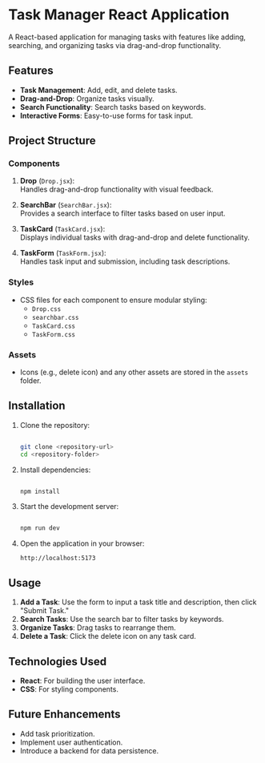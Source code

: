 
# Task Manager React Application

A React-based application for managing tasks with features like adding, searching, and organizing tasks via drag-and-drop functionality.

## Features

- **Task Management**: Add, edit, and delete tasks.
- **Drag-and-Drop**: Organize tasks visually.
- **Search Functionality**: Search tasks based on keywords.
- **Interactive Forms**: Easy-to-use forms for task input.

## Project Structure

### Components

1. **Drop** (`Drop.jsx`):  
   Handles drag-and-drop functionality with visual feedback.
   
2. **SearchBar** (`SearchBar.jsx`):  
   Provides a search interface to filter tasks based on user input.

3. **TaskCard** (`TaskCard.jsx`):  
   Displays individual tasks with drag-and-drop and delete functionality.

4. **TaskForm** (`TaskForm.jsx`):  
   Handles task input and submission, including task descriptions.

### Styles

- CSS files for each component to ensure modular styling:
  - `Drop.css`
  - `searchbar.css`
  - `TaskCard.css`
  - `TaskForm.css`

### Assets

- Icons (e.g., delete icon) and any other assets are stored in the `assets` folder.

## Installation

1. Clone the repository:
   ```bash

   git clone <repository-url>
   cd <repository-folder>

   ```

2. Install dependencies:
   ```bash

   npm install

   ```

3. Start the development server:
   ```bash

   npm run dev
   ```

4. Open the application in your browser:
   ```
   http://localhost:5173
   ```

## Usage

1. **Add a Task**: Use the form to input a task title and description, then click "Submit Task."
2. **Search Tasks**: Use the search bar to filter tasks by keywords.
3. **Organize Tasks**: Drag tasks to rearrange them.
4. **Delete a Task**: Click the delete icon on any task card.

## Technologies Used

- **React**: For building the user interface.
- **CSS**: For styling components.

## Future Enhancements

- Add task prioritization.
- Implement user authentication.
- Introduce a backend for data persistence.

